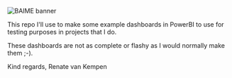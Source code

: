 ﻿![BAIME banner](https://user-images.githubusercontent.com/47600826/89530907-9b3f6480-d7ef-11ea-9849-27617f6025cf.png)

This repo I'll use to make some example dashboards in PowerBI to use for testing purposes in projects that I do. 

These dashboards are not as complete or flashy as I would normally make them ;-). 

Kind regards, 
Renate van Kempen

